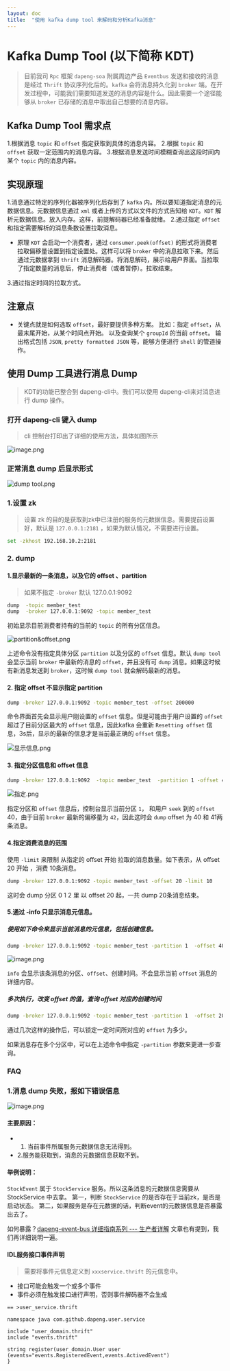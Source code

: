 ```yaml
---
layout: doc
title:  "使用 kafka dump tool 来解码和分析Kafka消息"
---
```


# Kafka Dump Tool  (以下简称 KDT)
> 目前我司 `Rpc` 框架 `dapeng-soa` 附属周边产品 `Eventbus` 发送和接收的消息是经过 `Thrift` 协议序列化后的。`kafka` 会将消息持久化到 `broker` 端。在开发过程中，可能我们需要知道发送的消息内容是什么。因此需要一个途径能够从 `broker` 已存储的消息中取出自己想要的消息内容。

## Kafka Dump Tool 需求点
1.根据消息 `topic` 和 `offset` 指定获取到具体的消息内容。
2.根据 `topic` 和 `offset` 获取一定范围内的消息内容。
3.根据消息发送时间模糊查询出这段时间内某个 `topic` 内的消息内容。

## 实现原理
1.消息通过特定的序列化器被序列化后存到了 `kafka` 内。所以要知道指定消息的元数据信息。元数据信息通过 `xml` 或者上传的方式以文件的方式告知给 `KDT`。`KDT` 解析元数据信息。放入内存。这样，前提解码器已经准备就绪。
2.通过指定 `offset` 和指定需要解析的消息条数设置拉取消息。
- 原理
`KDT` 会启动一个消费者，通过 `consumer.peek(offset)` 的形式将消费者拉取偏移量设置到指定设置处。这样可以将 `broker` 中的消息拉取下来。然后通过元数据拿到 `thrift` 消息解码器。将消息解码，展示给用户界面。当拉取了指定数量的消息后，停止消费者（或者暂停）。拉取结束。

3.通过指定时间的拉取方式。

## 注意点
- 关键点就是如何选取 `offset`，最好要提供多种方案。
比如：指定 `offset`，从最末尾开始，从某个时间点开始。
以及查询某个 `groupId` 的当前 `offset`。
输出格式包括 `JSON`, `pretty formatted JSON` 等，能够方便进行 `shell` 的管道操作。



## 使用 Dump 工具进行消息 Dump 
> KDT的功能已整合到 dapeng-cli中。我们可以使用 dapeng-cli来对消息进行 dump 操作。

### 打开 dapeng-cli 键入 dump 
> cli 控制台打印出了详细的使用方法，具体如图所示

![image.png](https://upload-images.jianshu.io/upload_images/6393906-4475c4417dc67e7c.png?imageMogr2/auto-orient/strip%7CimageView2/2/w/1240)


### 正常消息 dump 后显示形式

![dump tool.png](https://upload-images.jianshu.io/upload_images/6393906-223ad221491ce20c.png?imageMogr2/auto-orient/strip%7CimageView2/2/w/840)


### 1.设置 zk
> 设置 zk 的目的是获取到zk中已注册的服务的元数据信息。需要提前设置好，默认是 `127.0.0.1:2181` ，如果为默认情况，不需要进行设置。

```sh
set -zkhost 192.168.10.2:2181
```


### 2. dump

#### 1.显示最新的一条消息，以及它的 offset 、partition
> 如果不指定 `-broker` 默认 127.0.0.1:9092

```sh
dump  -topic member_test 
dump  -broker 127.0.0.1:9092 -topic member_test 
```

初始显示目前消费者持有的当前的 `topic` 的所有分区信息。

![partition&offset.png](https://upload-images.jianshu.io/upload_images/6393906-72bfe73226466219.png?imageMogr2/auto-orient/strip%7CimageView2/2/w/1240)


上述命令没有指定具体分区 `partition` 以及分区的 `offset` 信息。默认 `dump tool` 会显示当前 `broker` 中最新的消息的 `offset`，并且没有可 `dump` 消息。如果这时候有新消息发送到 `broker`，这时候 `dump tool` 就会解码最新的消息。

#### 2. 指定 offset 不显示指定 partition

```sh
dump -broker 127.0.0.1:9092 -topic member_test -offset 200000
```

命令界面首先会显示用户刚设置的 `offset` 信息。但是可能由于用户设置的 `offset` 超过了目前分区最大的 `offset` 信息，因此kafka 会重新 `Resetting offset` 信息，3s后，显示的最新的信息才是当前最正确的 `offset` 信息。

![显示信息.png](https://upload-images.jianshu.io/upload_images/6393906-85aee5e50622c921.png?imageMogr2/auto-orient/strip%7CimageView2/2/w/1240)

#### 3. 指定分区信息和 offset 信息

```sh
dump -broker 127.0.0.1:9092  -topic member_test  -partition 1 -offset 40
```

![指定.png](https://upload-images.jianshu.io/upload_images/6393906-d7a98997e9c93cd1.png?imageMogr2/auto-orient/strip%7CimageView2/2/w/640)

指定分区和 `offset` 信息后，控制台显示当前分区 `1`， 和用户 `seek` 到的 `offset` 40，由于目前 `broker` 最新的偏移量为 `42`，因此这时会 `dump` offset 为 40 和 41两条消息。

#### 4.指定消费消息的范围
使用 `-limit` 来限制 从指定的 offset 开始 拉取的消息数量。如下表示，从 offset 20 开始 ，消费 10条消息。

```sh
dump -broker 127.0.0.1:9092 -topic member_test -offset 20 -limit 10
```

这时会 dump 分区 0 1 2 里 以 offset 20 起，一共 dump 20条消息结束。


#### 5.通过 -info 只显示消息元信息。

##### 使用如下命令来显示当前消息的元信息，包括创建信息。

```sh
dump -broker 127.0.0.1:9092 -topic member_test -partition 1  -offset 40 -info 
```

![image.png](https://upload-images.jianshu.io/upload_images/6393906-19512cb18d222941.png?imageMogr2/auto-orient/strip%7CimageView2/2/w/1240)

`info` 会显示该条消息的分区、`offset`、创建时间。不会显示当前 `offset` 消息的详细内容。

##### 多次执行，改变 offset 的值，查询 offset 对应的创建时间

```sh
dump -broker 127.0.0.1:9092 -topic member_test -partition 1  -offset 20 -info 
```

通过几次这样的操作后，可以锁定一定时间所对应的 `offset` 为多少。

如果消息存在多个分区中，可以在上述命令中指定 `-partition` 参数来更进一步查询。

### FAQ

### 1.消息 dump 失败，报如下错误信息

![image.png](https://upload-images.jianshu.io/upload_images/6393906-e26fdf30772be59d.png?imageMogr2/auto-orient/strip%7CimageView2/2/w/840)

#### 主要原因：
- 1. 当前事件所属服务元数据信息无法得到。
- 2.服务能获取到，消息的元数据信息获取不到。


#### 举例说明：

`StockEvent` 属于 `StockService` 服务。所以这条消息的元数据信息需要从 StockService 中去拿。
第一，判断 `StockService` 的是否存在于当前zk，是否是启动状态。
第二，如果服务是存在元数据的话，判断event的元数据信息是否暴露出去了。

如何暴露？[dapeng-event-bus 详细指南系列 --- 生产者详解](https://www.jianshu.com/p/be1c7f94dcb5) 文章也有提到，我们再详细说明一遍。

#### IDL服务接口事件声明
>需要将事件元信息定义到 `xxxservice.thrift` 的元信息中。

- 接口可能会触发一个或多个事件
- 事件必须在触发接口进行声明，否则事件解码器不会生成

`== >user_service.thrift`

```thrfit
namespace java com.github.dapeng.user.service

include "user_domain.thrift"
include "events.thrift"

string register(user_domain.User user
(events="events.RegisteredEvent,events.ActivedEvent")
}
```
